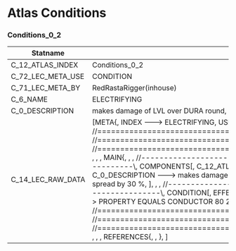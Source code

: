 

# Atlas Conditions





### Conditions_0_2
| Statname | Value | 
|  --  |  --  | 
| C_12_ATLAS_INDEX | Conditions_0_2 | 
| C_72_LEC_META_USE | CONDITION | 
| C_71_LEC_META_BY | RedRastaRigger(inhouse) | 
| C_6_NAME | ELECTRIFYING | 
| C_0_DESCRIPTION | makes damage of LVL over DURA round, decrements damage each round, can spread by 30 % | 
| C_14_LEC_RAW_DATA | [META{,   INDEX ---> ELECTRIFYING,   USE ---> CONDITION,   BY ---> RedRastaRigger(inhouse), }, , , , //==============================================================================\\, //==============================================================================\\, //==============================================================================\\, , , , MAIN{, , , //------------------------------------------------------------------------------\\,   COMPONENTS[,     C_12_ATLAS_INDEX ---> Conditions_0_2,     C_6_NAME ---> ELECTRIFYING,     C_0_DESCRIPTION ---> makes damage of LVL over DURA round, decrements damage each round, can spread by 30 %, ], , , //------------------------------------------------------------------------------\\,   CONDITION[,     EFFECT:,       AFFECTING ---> C_57_HITPOINTS MOD -1,       SPREADING ---> PROPERTY EQUALS CONDUCTOR 80 2,   ], }, , , //==============================================================================\\, //==============================================================================\\, //==============================================================================\\, , , , REFERENCES{, , }, ] | 

